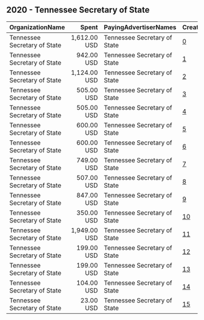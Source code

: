 ## 2020 - Tennessee Secretary of State 
|OrganizationName|Spent|PayingAdvertiserNames|CreativeUrls|Impressions|Genders|AgeBrackets|CountryCodes|BillingAddresses|CandidateBallotInformation|
|:---|---:|:---|:---|---:|:---|:---|:---|:---|:---|
|Tennessee Secretary of State|1,612.00 USD|Tennessee Secretary of State|[0](https://www.snap.com/political-ads/asset/283fc88b3d6210387d9ece39a2e352aafb57d10f62e89b19906cdd1ad5a8ac12?mediaType=mp4)|1,217,656||16-39|united states|US||
|Tennessee Secretary of State|942.00 USD|Tennessee Secretary of State|[1](https://www.snap.com/political-ads/asset/51e3465c4d2200d272f7ad515c3ace022c1971e9b1da009aceeae9a7bb94be0a?mediaType=png)|686,874||16-40|united states|US||
|Tennessee Secretary of State|1,124.00 USD|Tennessee Secretary of State|[2](https://www.snap.com/political-ads/asset/e3990a50197f3b790f0d416cb77a6126fa1d1b64ccc42d250d59f06dfade9d89?mediaType=mp4)|549,777||18+|united states|US|Vote Early Video|
|Tennessee Secretary of State|505.00 USD|Tennessee Secretary of State|[3](https://www.snap.com/political-ads/asset/51e3465c4d2200d272f7ad515c3ace022c1971e9b1da009aceeae9a7bb94be0a?mediaType=png)|447,567||16+|united states|US||
|Tennessee Secretary of State|505.00 USD|Tennessee Secretary of State|[4](https://www.snap.com/political-ads/asset/fcf970c51079139cc484cbce4fe7b875c2319657136c1510f0a5f083a0c05013?mediaType=jpeg)|433,297||16+|united states|US||
|Tennessee Secretary of State|600.00 USD|Tennessee Secretary of State|[5](https://www.snap.com/political-ads/asset/90298e2f01ce1ef9888fa43a627f8fabff00a888a09558e80e12227eac821d45?mediaType=jpeg)|410,414||16-39|united states|US||
|Tennessee Secretary of State|600.00 USD|Tennessee Secretary of State|[6](https://www.snap.com/political-ads/asset/283fc88b3d6210387d9ece39a2e352aafb57d10f62e89b19906cdd1ad5a8ac12?mediaType=mp4)|399,408||16-39|united states|US|Poll Official|
|Tennessee Secretary of State|749.00 USD|Tennessee Secretary of State|[7](https://www.snap.com/political-ads/asset/323914af5e0803a5052a03902ba803cfbb54b44e84c98e711952db774e721c5c?mediaType=png)|365,610||18+|united states|US||
|Tennessee Secretary of State|507.00 USD|Tennessee Secretary of State|[8](https://www.snap.com/political-ads/asset/283fc88b3d6210387d9ece39a2e352aafb57d10f62e89b19906cdd1ad5a8ac12?mediaType=mp4)|305,555||16+|united states|US||
|Tennessee Secretary of State|847.00 USD|Tennessee Secretary of State|[9](https://www.snap.com/political-ads/asset/32d633e00181f14f06785a59b4badbfe236e1e0150a2047c1036686a0b971192?mediaType=jpeg)|252,447||18+|united states|US|Vote Early|
|Tennessee Secretary of State|350.00 USD|Tennessee Secretary of State|[10](https://www.snap.com/political-ads/asset/fa478091f8ee10245931928fdc81e3fe02bf8a37f8f15697312fa9434a0a86f2?mediaType=jpeg)|236,506|||united states|US||
|Tennessee Secretary of State|1,949.00 USD|Tennessee Secretary of State|[11](https://www.snap.com/political-ads/asset/b2b42d8bf26e8caf09959657ce32f6c95857ae0a29b7f0441b36f8e5cbd32bd3?mediaType=mp4)|197,962||18+|united states|US|Vote Early|
|Tennessee Secretary of State|199.00 USD|Tennessee Secretary of State|[12](https://www.snap.com/political-ads/asset/283fc88b3d6210387d9ece39a2e352aafb57d10f62e89b19906cdd1ad5a8ac12?mediaType=mp4)|137,892||16-39|united states|US||
|Tennessee Secretary of State|199.00 USD|Tennessee Secretary of State|[13](https://www.snap.com/political-ads/asset/fcf970c51079139cc484cbce4fe7b875c2319657136c1510f0a5f083a0c05013?mediaType=jpeg)|134,849||16-39|united states|US||
|Tennessee Secretary of State|104.00 USD|Tennessee Secretary of State|[14](https://www.snap.com/political-ads/asset/51e3465c4d2200d272f7ad515c3ace022c1971e9b1da009aceeae9a7bb94be0a?mediaType=png)|85,045||16-39|united states|US||
|Tennessee Secretary of State|23.00 USD|Tennessee Secretary of State|[15](https://www.snap.com/political-ads/asset/ec3e09dfc539403913595a7bf215386ac9ddf7e207fc9813bc45ed945b789dc6?mediaType=png)|18,882||16-39|united states|US||
